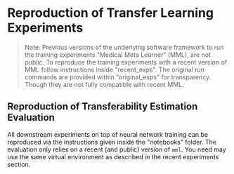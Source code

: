 # Reproduction of Transfer Learning Experiments

> Note: Previous versions of the underlying software framework to run the training experiments "Medical Meta Learner"
> (MML), are not public. To reproduce the training experiments with a recent version of MML follow instructions inside
> "recent_exps". The original run commands are provided within "original_exps" for transparency. Though they are not
> fully compatible with recent MML.

## Reproduction of Transferability Estimation Evaluation

All downstream experiments on top of neural network training can be reproduced via the instructions
given inside the "notebooks" folder. The evaluation only relies on a recent (and public) version of `mml`.
You need may use the same virtual environment as described in the recent experiments section.




